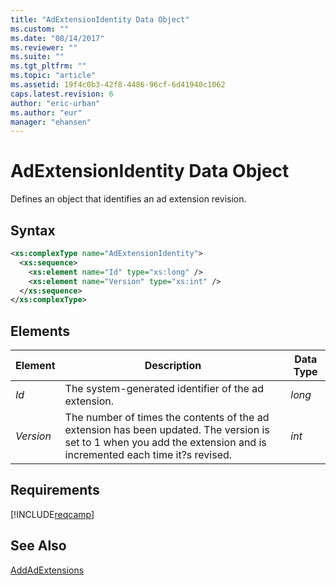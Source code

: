 ```yaml
---
title: "AdExtensionIdentity Data Object"
ms.custom: ""
ms.date: "08/14/2017"
ms.reviewer: ""
ms.suite: ""
ms.tgt_pltfrm: ""
ms.topic: "article"
ms.assetid: 19f4c0b3-42f8-4486-96cf-6d41940c1062
caps.latest.revision: 6
author: "eric-urban"
ms.author: "eur"
manager: "ehansen"
---
```

# AdExtensionIdentity Data Object
Defines an object that identifies an ad extension revision.

## Syntax

```xml
<xs:complexType name="AdExtensionIdentity">
  <xs:sequence>
    <xs:element name="Id" type="xs:long" />
    <xs:element name="Version" type="xs:int" />
  </xs:sequence>
</xs:complexType>
```

## <a name="Elements"></a>Elements

|Element|Description|Data Type|
|-----------|---------------|-------------|
|*Id*|The system-generated identifier of the ad extension.|*long*|
|*Version*|The number of times the contents of the ad extension has been updated. The version is set to 1 when you add the extension and is incremented each time it?s revised.|*int*|

## Requirements
[!INCLUDE[reqcamp](../campaign-api/includes/reqcamp.md)]

## See Also
[AddAdExtensions](../campaign-api/addadextensions-service-operation.md)

